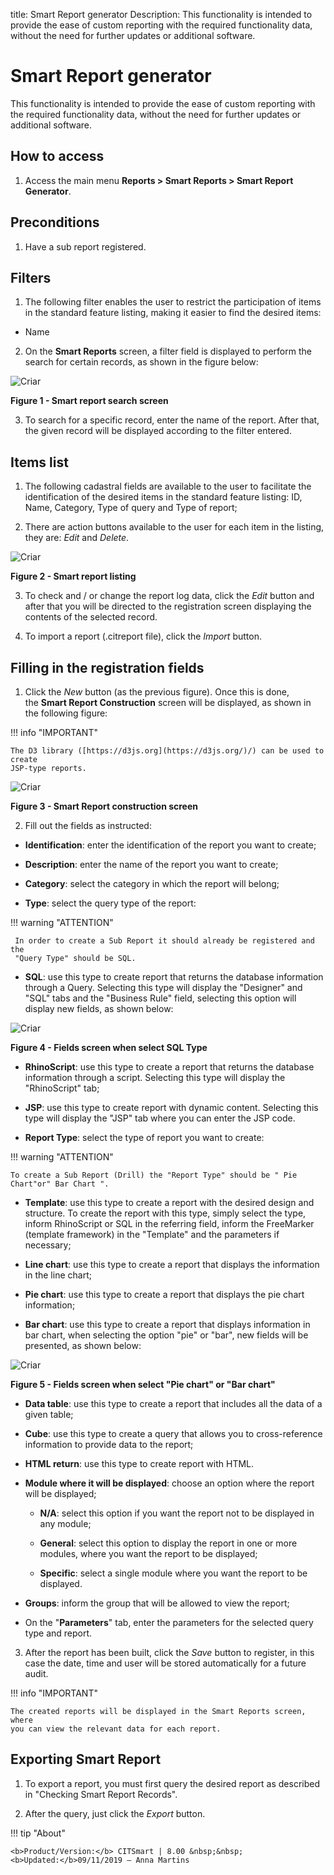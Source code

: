 title: Smart Report generator
Description: This functionality is intended to provide the ease of custom reporting with the required functionality data, without the need for further updates or additional software.

# Smart Report generator

This functionality is intended to provide the ease of custom reporting with the
required functionality data, without the need for further updates or additional
software.

How to access
-------------

1.  Access the main menu **Reports > Smart Reports > Smart Report
    Generator**.

Preconditions
-------------

1.  Have a sub report registered.

Filters
-------

1.  The following filter enables the user to restrict the participation of items
    in the standard feature listing, making it easier to find the desired items:

-   Name

2.  On the **Smart Reports** screen, a filter field is displayed to perform the
    search for certain records, as shown in the figure below:

![Criar](images/generate-1.png)

**Figure 1 - Smart report search screen**

3.  To search for a specific record, enter the name of the report. After that,
    the given record will be displayed according to the filter entered.

Items list
----------

1.  The following cadastral fields are available to the user to facilitate the
    identification of the desired items in the standard feature listing: ID,
    Name, Category, Type of query and Type of report;

2.  There are action buttons available to the user for each item in the listing,
    they are: *Edit* and *Delete*.

![Criar](images/generate-2.png)

**Figure 2 - Smart report listing**

3.  To check and / or change the report log data, click the *Edit* button and
    after that you will be directed to the registration screen displaying the
    contents of the selected record.

4.  To import a report (.citreport file), click the *Import* button.

Filling in the registration fields
----------------------------------

1.  Click the *New* button (as the previous figure). Once this is done,
    the **Smart Report Construction** screen will be displayed, as shown in the
    following figure:

!!! info "IMPORTANT"

    The D3 library ([https://d3js.org](https://d3js.org/)/) can be used to create
    JSP-type reports.

![Criar](images/generate-3.png)

**Figure 3 - Smart Report construction screen**

2.  Fill out the fields as instructed:

-   **Identification**: enter the identification of the report you want to
    create;

-   **Description**: enter the name of the report you want to create;

-   **Category**: select the category in which the report will belong;

-   **Type**: select the query type of the report:

   !!! warning "ATTENTION"

     In order to create a Sub Report it should already be registered and the
     "Query Type" should be SQL.

   -   **SQL**: use this type to create report that returns the database
    information through a Query. Selecting this type will display the "Designer"
    and "SQL" tabs and the "Business Rule" field, selecting this option will
    display new fields, as shown below:

![Criar](images/generate-4.png)

**Figure 4 - Fields screen when select SQL Type**

   -   **RhinoScript**: use this type to create a report that returns the database
    information through a script. Selecting this type will display the
    "RhinoScript" tab;

   -   **JSP**: use this type to create report with dynamic content. Selecting this
    type will display the "JSP" tab where you can enter the JSP code.

-   **Report Type**: select the type of report you want to create:

!!! warning "ATTENTION"

    To create a Sub Report (Drill) the "Report Type" should be " Pie Chart"or" Bar Chart ".

   -   **Template**: use this type to create a report with the desired design and
    structure. To create the report with this type, simply select the type,
    inform RhinoScript or SQL in the referring field, inform the FreeMarker
    (template framework) in the "Template" and the parameters if necessary;

   -   **Line chart**: use this type to create a report that displays the
    information in the line chart;

   -   **Pie chart**: use this type to create a report that displays the pie chart
    information;

   -   **Bar chart**: use this type to create a report that displays information in
    bar chart, when selecting the option "pie" or "bar", new fields will be
    presented, as shown below:

![Criar](images/generate-5.png)

**Figure 5 - Fields screen when select "Pie chart" or "Bar chart"**

  
   -   **Data table**: use this type to create a report that includes all the data
    of a given table;

   -   **Cube**: use this type to create a query that allows you to cross-reference
    information to provide data to the report;

   -   **HTML return**: use this type to create report with HTML.

-   **Module where it will be displayed**: choose an option where the report
    will be displayed;

    -   **N/A**: select this option if you want the report not to be displayed in
    any module;

    -   **General**: select this option to display the report in one or more
    modules, where you want the report to be displayed;

    -   **Specific**: select a single module where you want the report to be
    displayed.

-   **Groups**: inform the group that will be allowed to view the report;

-   On the "**Parameters**" tab, enter the parameters for the selected query
    type and report.

3.  After the report has been built, click the *Save* button to register, in
    this case the date, time and user will be stored automatically for a future
    audit.

!!! info "IMPORTANT"

    The created reports will be displayed in the Smart Reports screen, where
    you can view the relevant data for each report.

Exporting Smart Report
----------------------

1.  To export a report, you must first query the desired report as described in
    "Checking Smart Report Records".

2.  After the query, just click the *Export* button.




!!! tip "About"

    <b>Product/Version:</b> CITSmart | 8.00 &nbsp;&nbsp;
    <b>Updated:</b>09/11/2019 – Anna Martins
